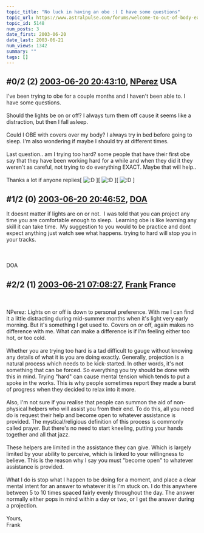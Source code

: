 ```yaml
---
topic_title: "No luck in having an obe :( I have some questions"
topic_url: https://www.astralpulse.com/forums/welcome-to-out-of-body-experiences!/no-luck-in-having-an-obe-i-have-some-questions
topic_id: 5148
num_posts: 3
date_first: 2003-06-20
date_last: 2003-06-21
num_views: 1342
summary: ""
tags: []
---
```


## \#0/2 (2) [2003-06-20 20:43:10](https://www.astralpulse.com/forums/index.php?msg=120829), [NPerez](https://www.astralpulse.com/forums/profile/?u=2580) USA ##
<section>
I've been trying to obe for a couple months and I haven't been able to. I have some questions.
<br>
<br>
Should the lights be on or off? I always turn them off cause it seems like a distraction, but then I fall asleep.
<br>
<br>
Could I OBE with covers over my body? I always try in bed before going to sleep. I'm also wondering if maybe I should try at different times.
<br>
<br>
Last question.. am I trying too hard? some people that have their first obe say that they have been working hard for a while and when they did it they weren't as careful, not trying to do everything EXACT. Maybe that will help..
<br>
<br>
Thanks a lot if anyone replies[
<img alt=":D" class="smiley" src="https://www.astralpulse.com/forums/Smileys/fugue/cheesy.png" title="Cheesy"/>
][
<img alt=":D" class="smiley" src="https://www.astralpulse.com/forums/Smileys/fugue/cheesy.png" title="Cheesy"/>
][
<img alt=":D" class="smiley" src="https://www.astralpulse.com/forums/Smileys/fugue/cheesy.png" title="Cheesy"/>
]
</section>

## \#1/2 (0) [2003-06-20 20:46:52](https://www.astralpulse.com/forums/index.php?msg=35604), [DOA](https://www.astralpulse.com/forums/profile/?u=266)  ##
<section>
It doesnt matter if lights are on or not.  I was told that you can project any time you are comfortable enough to sleep.  Learning obe is like learning any skill it can take time.  My suggestion to you would to be practice and dont expect anything just watch see what happens. trying to hard will stop you in your tracks.
<br>
<br>
<br>
<br>
DOA
</section>

## \#2/2 (1) [2003-06-21 07:08:27](https://www.astralpulse.com/forums/index.php?msg=35663), [Frank](https://www.astralpulse.com/forums/profile/?u=359) France ##
<section>
<br>
<br>
NPerez: Lights on or off is down to personal preference. With me I can find it a little distracting during mid-summer months when it's light very early morning. But it's something I get used to. Covers on or off, again makes no difference with me. What can make a difference is if I'm feeling either too hot, or too cold.
<br>
<br>
Whether you are trying too hard is a tad difficult to gauge without knowing any details of what it is you are doing exactly. Generally, projection is a natural process which needs to be kick-started. In other words, it's not something that can be forced. So everything you try should be done with this in mind. Trying "hard" can cause mental tension which tends to put a spoke in the works. This is why people sometimes report they made a burst of progress when they decided to relax into it more.
<br>
<br>
Also, I'm not sure if you realise that people can summon the aid of non-physical helpers who will assist you from their end. To do this, all you need do is request their help and become open to whatever assistance is provided. The mystical/religious definition of this process is commonly called prayer. But there's no need to start kneeling, putting your hands together and all that jazz.
<br>
<br>
These helpers are limited in the assistance they can give. Which is largely limited by your ability to perceive, which is linked to your willingness to believe. This is the reason why I say you must "become open" to whatever assistance is provided.
<br>
<br>
What I do is stop what I happen to be doing for a moment, and place a clear mental intent for an answer to whatever it is I'm stuck on. I do this anywhere between 5 to 10 times spaced fairly evenly throughout the day. The answer normally either pops in mind within a day or two, or I get the answer during a projection.
<br>
<br>
Yours,
<br>
Frank
<br>
<br>
</section>